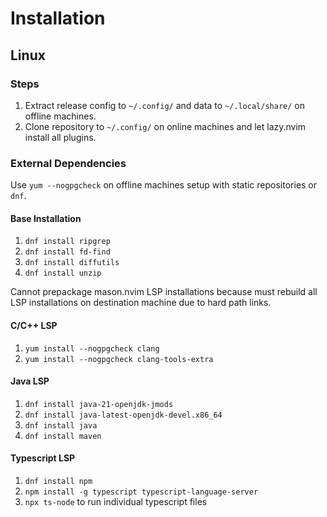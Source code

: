 # Installation

## Linux

### Steps

1. Extract release config to `~/.config/` and data to `~/.local/share/` on offline machines.
2. Clone repository to `~/.config/` on online machines and let lazy.nvim install all plugins.

### External Dependencies

Use `yum --nogpgcheck` on offline machines setup with static repositories or `dnf`.

#### Base Installation
1. `dnf install ripgrep`
2. `dnf install fd-find`
3. `dnf install diffutils`
4. `dnf install unzip`

Cannot prepackage mason.nvim LSP installations because must rebuild all LSP installations on destination machine due to hard path links.

#### C/C++ LSP
1. `yum install --nogpgcheck clang`
2. `yum install --nogpgcheck clang-tools-extra`

#### Java LSP
1. `dnf install java-21-openjdk-jmods`
2. `dnf install java-latest-openjdk-devel.x86_64`
3. `dnf install java`
4. `dnf install maven`

#### Typescript LSP
1. `dnf install npm`
2. `npm install -g typescript typescript-language-server`
3. `npx ts-node` to run individual typescript files
